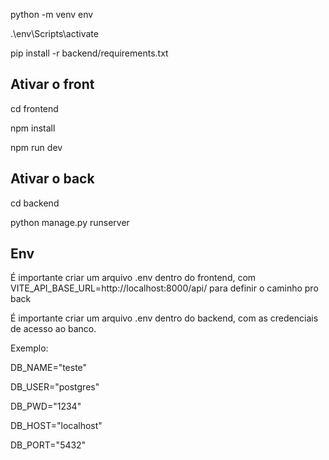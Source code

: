 python -m venv env

.\env\Scripts\activate

pip install -r backend/requirements.txt

## Ativar o front
cd frontend

npm install

npm run dev

## Ativar o back
cd backend

python manage.py runserver

## Env
É importante criar um arquivo .env dentro do frontend, com VITE_API_BASE_URL=http://localhost:8000/api/ para definir o caminho pro back

É importante criar um arquivo .env dentro do backend, com as credenciais de acesso ao banco.

Exemplo:

DB_NAME="teste"

DB_USER="postgres"

DB_PWD="1234"

DB_HOST="localhost"

DB_PORT="5432"

